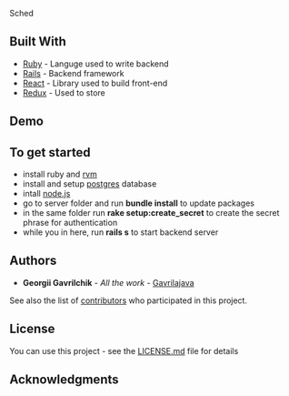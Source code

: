 Sched

## Built With

* [Ruby](https://www.ruby-lang.org/) - Languge used to write backend
* [Rails](https://rubyonrails.org/) - Backend framework
* [React](https://reactjs.org/) - Library used to build front-end
* [Redux](https://redux.js.org/) - Used to store

## Demo


## To get started
* install ruby and [rvm](https://rvm.io/rvm/install)
* install and setup [postgres](https://wiki.postgresql.org/wiki/Detailed_installation_guides) database 
* intall [node.js](https://nodejs.org/en/download/package-manager/)
* go to server folder and run **bundle install** to update packages
* in the same folder run **rake setup:create_secret** to create the secret phrase for authentication
* while you in here, run **rails s** to start backend server


## Authors

* **Georgii Gavrilchik** - *All the work* - [Gavrilajava](https://github.com/Gavrilajava)

See also the list of [contributors](https://github.com/Gavrilajava/mealter/graphs/contributors) who participated in this project.

## License

You can use this project  - see the [LICENSE.md](LICENSE.md) file for details

## Acknowledgments


